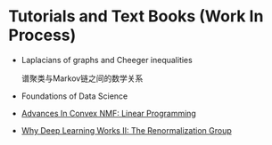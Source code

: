 # Tutorials and Text Books (Work In Process)

- Laplacians of graphs and Cheeger inequalities

    谱聚类与Markov链之间的数学关系

- Foundations of Data Science

- [Advances In Convex NMF: Linear Programming](https://calculatedcontent.com/2013/05/06/advances-in-convex-nmf-part-1-linear-programming/)

- [Why Deep Learning Works II: The Renormalization Group](https://calculatedcontent.com/2015/04/01/why-deep-learning-works-ii-the-renormalization-group/)
